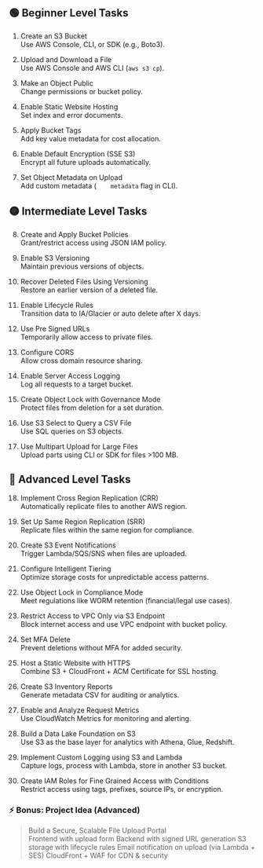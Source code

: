 
## 🟢   Beginner Level Tasks  

1.   Create an S3 Bucket  
      Use AWS Console, CLI, or SDK (e.g., Boto3).

2.   Upload and Download a File  
      Use AWS Console and AWS CLI (`aws s3 cp`).

3.   Make an Object Public  
      Change permissions or bucket policy.

4.   Enable Static Website Hosting  
      Set index and error documents.

5.   Apply Bucket Tags  
      Add key  value metadata for cost allocation.

6.   Enable Default Encryption (SSE  S3)  
      Encrypt all future uploads automatically.

7.   Set Object Metadata on Upload  
      Add custom metadata (`    metadata` flag in CLI).

      

## 🟡   Intermediate Level Tasks  

8.   Create and Apply Bucket Policies  
      Grant/restrict access using JSON IAM policy.

9.   Enable S3 Versioning  
      Maintain previous versions of objects.

10.   Recover Deleted Files Using Versioning  
       Restore an earlier version of a deleted file.

11.   Enable Lifecycle Rules  
       Transition data to IA/Glacier or auto  delete after X days.

12.   Use Pre  Signed URLs  
       Temporarily allow access to private files.

13.   Configure CORS  
       Allow cross  domain resource sharing.

14.   Enable Server Access Logging  
       Log all requests to a target bucket.

15.   Create Object Lock with Governance Mode  
       Protect files from deletion for a set duration.

16.   Use S3 Select to Query a CSV File  
       Use SQL queries on S3 objects.

17.   Use Multipart Upload for Large Files  
       Upload parts using CLI or SDK for files >100 MB.

      

## 🔵   Advanced Level Tasks  

18.   Implement Cross  Region Replication (CRR)  
       Automatically replicate files to another AWS region.

19.   Set Up Same  Region Replication (SRR)  
       Replicate files within the same region for compliance.

20.   Create S3 Event Notifications  
       Trigger Lambda/SQS/SNS when files are uploaded.

21.   Configure Intelligent  Tiering  
       Optimize storage costs for unpredictable access patterns.

22.   Use Object Lock in Compliance Mode  
       Meet regulations like WORM retention (financial/legal use cases).

23.   Restrict Access to VPC Only via S3 Endpoint  
       Block internet access and use VPC endpoint with bucket policy.

24.   Set MFA Delete  
       Prevent deletions without MFA for added security.

25.   Host a Static Website with HTTPS  
       Combine S3 + CloudFront + ACM Certificate for SSL hosting.

26.   Create S3 Inventory Reports  
       Generate metadata CSV for auditing or analytics.

27.   Enable and Analyze Request Metrics  
       Use CloudWatch Metrics for monitoring and alerting.

28.   Build a Data Lake Foundation on S3  
       Use S3 as the base layer for analytics with Athena, Glue, Redshift.

29.   Implement Custom Logging using S3 and Lambda  
       Capture logs, process with Lambda, store in another S3 bucket.

30.   Create IAM Roles for Fine  Grained Access with Conditions  
       Restrict access using tags, prefixes, source IPs, or encryption.

      

### ⚡ Bonus: Project Idea (Advanced)
>   Build a Secure, Scalable File Upload Portal  
   Frontend with upload form
   Backend with signed URL generation
   S3 storage with lifecycle rules
   Email notification on upload (via Lambda + SES)
   CloudFront + WAF for CDN & security

